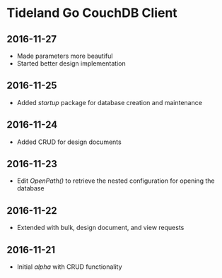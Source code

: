 # Tideland Go CouchDB Client

## 2016-11-27

- Made parameters more beautiful
- Started better design implementation

## 2016-11-25

- Added *startup* package for database creation and
  maintenance

## 2016-11-24

- Added CRUD for design documents

## 2016-11-23

- Edit *OpenPath()* to retrieve the nested configuration for
  opening the database

## 2016-11-22

- Extended with bulk, design document, and view requests

## 2016-11-21

- Initial *alpha* with CRUD functionality
